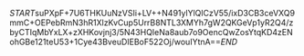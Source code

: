 $START$suPXpF+7U6THKUuNzVSIi+LV++N491ylYlQlCzV55/ixD3CB3ceVXQ9mmC+OEPebRmN3hR1XlzKvCup5UrrB8NTL3XMYh7gW2QKGeVp1yR2Q4/zbyCTIqMbYxLX+zXHKovjnj3/5N43HQIeNa8aub7o9OencQwZosYtqKD4zENohGBe121teU53+1Cye43BveuDIEBoF522Oj/wouIYtnA==$END$